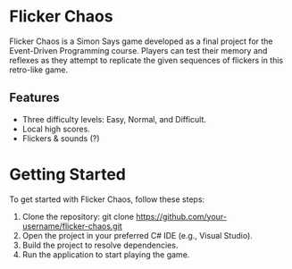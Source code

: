 # Flicker Chaos
Flicker Chaos is a Simon Says game developed as a final project for the Event-Driven Programming course. Players can test their memory and reflexes as they attempt to replicate the given sequences of flickers in this retro-like game.

## Features
- Three difficulty levels: Easy, Normal, and Difficult.
- Local high scores.
- Flickers & sounds (?)

# Getting Started
To get started with Flicker Chaos, follow these steps:

1. Clone the repository: git clone https://github.com/your-username/flicker-chaos.git
2. Open the project in your preferred C# IDE (e.g., Visual Studio).
3. Build the project to resolve dependencies.
4. Run the application to start playing the game.
